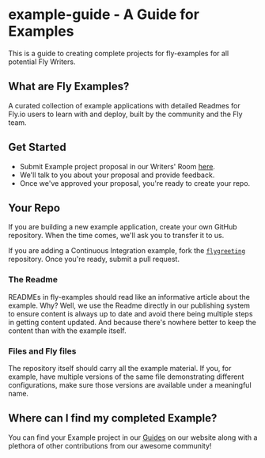# example-guide - A Guide for Examples

This is a guide to creating complete projects for fly-examples for all potential Fly Writers.

## What are Fly Examples?

A curated collection of example applications with detailed Readmes for Fly.io users to learn with and deploy, built by the community and the Fly team.

## Get Started

- Submit Example project proposal in our Writers' Room [here](https://community.fly.io/c/write/writers-room/8).
- We'll talk to you about your proposal and provide feedback.
- Once we've approved your proposal, you're ready to create your repo.

## Your Repo

If you are building a new example application, create your own GitHub repository. When the time comes, we'll ask you to transfer it to us.

If you are adding a Continuous Integration example, fork the [`flygreeting`](https://github.com/fly-examples/flygreeting) repository. Once you're ready, submit a pull request.

### The Readme

READMEs in fly-examples should read like an informative article about the example. Why? Well, we use the Readme directly in our publishing system to ensure content is always up to date and avoid there being multiple steps in getting content updated. And because there's nowhere better to keep the content than with the example itself.

### Files and Fly files

The repository itself should carry all the example material. If you, for example, have multiple versions of the same file demonstrating different configurations, make sure those versions are available under a meaningful name. 

## Where can I find my completed Example?
You can find your Example project in our [Guides](https://fly.io/docs/guides/) on our website along with a plethora of other contributions from our awesome community!

